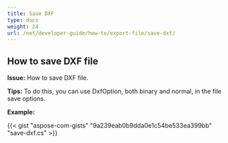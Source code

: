 ```yaml
---
title: Save DXF
type: docs
weight: 24
url: /net/developer-guide/how-to/export-file/save-dxf/
---
```


## **How to save DXF file**

**Issue:** How to save DXF file.

**Tips:** To do this, you can use DxfOption, both binary and normal, in the file save options.

**Example:**

{{< gist "aspose-com-gists" "9a239eab0b9dda0e1c54be533ea399bb" "save-dxf.cs" >}}